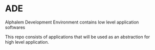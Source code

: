 ADE
===

Alphalem Development Environment contains low level application softwares

This repo consists of applications that will be used as an abstraction for high level application.

